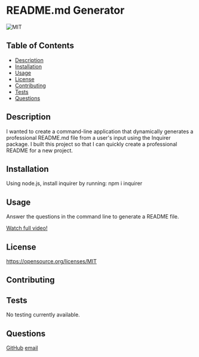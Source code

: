  # README.md Generator
   
   ![MIT](https://img.shields.io/badge/license-MIT-blueviolet)

  ## Table of Contents
  * [Description](#description)
  * [Installation](#installation)
  * [Usage](#usage)
  * [License](#license)
  * [Contributing](#contributing)
  * [Tests](#tests)
  * [Questions](#questions)

## Description
   I wanted to create a command-line application that dynamically generates a professional README.md file from a user's input using the Inquirer package.
   I built this project so that I can quickly create a professional README for a new project.
        

## Installation
 Using node.js, install inquirer by running: npm i inquirer

## Usage
 Answer the questions in the command line to generate a README file.
 
 
[Watch full video!](https://watch.screencastify.com/v/cv0fxIZLsGQqpt7K4rur)

## License
 https://opensource.org/licenses/MIT

## Contributing
        

## Tests
No testing currently available.

## Questions
[GitHub](https://github.com/pamelac21)
[email](mailto:pamelac021@gmail.com)
